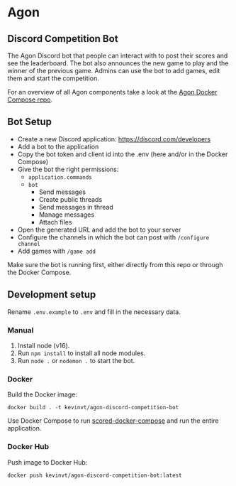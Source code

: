 # Agon
## Discord Competition Bot

The Agon Discord bot that people can interact with to post their scores and see the leaderboard. The bot also announces the new game to play and the winner of the previous game. Admins can use the bot to add games, edit them and start the competition.

For an overview of all Agon components take a look at the [Agon Docker Compose repo](https://github.com/KevinVanthuyne/agon-docker-compose).

## Bot Setup

- Create a new Discord application: https://discord.com/developers
- Add a bot to the application
- Copy the bot token and client id into the .env (here and/or in the Docker Compose)
- Give the bot the right permissions:
  - `application.commands`
  - `bot`
    - Send messages
    - Create public threads
    - Send messages in thread
    - Manage messages
    - Attach files
- Open the generated URL and add the bot to your server
- Configure the channels in which the bot can post with `/configure channel`
- Add games with `/game add`

Make sure the bot is running first, either directly from this repo or through the Docker Compose.
## Development setup

Rename `.env.example` to `.env` and fill in the necessary data.
### Manual

1. Install node (v16).
2. Run `npm install` to install all node modules.
3. Run `node .` or `nodemon .` to start the bot.

### Docker

Build the Docker image: 
```
docker build . -t kevinvt/agon-discord-competition-bot
```
Use Docker Compose to run [scored-docker-compose](https://github.com/KevinVanthuyne/afon-docker-compose) and run the entire application.

### Docker Hub

Push image to Docker Hub: 
```
docker push kevinvt/agon-discord-competition-bot:latest
```